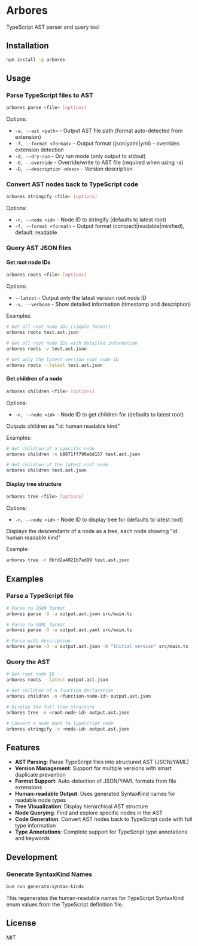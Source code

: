 # Arbores

TypeScript AST parser and query tool

## Installation

```bash
npm install -g arbores
```

## Usage

### Parse TypeScript files to AST

```bash
arbores parse <file> [options]
```

Options:
- `-a, --ast <path>` - Output AST file path (format auto-detected from extension)
- `-f, --format <format>` - Output format (json|yaml|yml) - overrides extension detection
- `-d, --dry-run` - Dry run mode (only output to stdout)
- `-O, --override` - Override/write to AST file (required when using -a)
- `-D, --description <desc>` - Version description

### Convert AST nodes back to TypeScript code

```bash
arbores stringify <file> [options]
```

Options:

- `-n, --node <id>` - Node ID to stringify (defaults to latest root)
- `-f, --format <format>` - Output format (compact|readable|minified), default: readable

### Query AST JSON files

#### Get root node IDs

```bash
arbores roots <file> [options]
```

Options:

- `--latest` - Output only the latest version root node ID
- `-v, --verbose` - Show detailed information (timestamp and description)

Examples:

```bash
# Get all root node IDs (simple format)
arbores roots test.ast.json

# Get all root node IDs with detailed information
arbores roots -v test.ast.json

# Get only the latest version root node ID
arbores roots --latest test.ast.json
```

#### Get children of a node

```bash
arbores children <file> [options]
```

Options:

- `-n, --node <id>` - Node ID to get children for (defaults to latest root)

Outputs children as "id: human readable kind"

Examples:

```bash
# Get children of a specific node
arbores children -n b8871ff790a6d157 test.ast.json

# Get children of the latest root node
arbores children test.ast.json
```

#### Display tree structure

```bash
arbores tree <file> [options]
```

Options:

- `-n, --node <id>` - Node ID to display tree for (defaults to latest root)

Displays the descendants of a node as a tree, each node showing "id: human readable kind"

Example:

```bash
arbores tree -n 0bfd2a4021b7ad99 test.ast.json
```

## Examples

### Parse a TypeScript file

```bash
# Parse to JSON format
arbores parse -O -a output.ast.json src/main.ts

# Parse to YAML format  
arbores parse -O -a output.ast.yaml src/main.ts

# Parse with description
arbores parse -O -a output.ast.json -D "Initial version" src/main.ts
```

### Query the AST

```bash
# Get root node ID
arbores roots --latest output.ast.json

# Get children of a function declaration
arbores children -n <function-node-id> output.ast.json

# Display the full tree structure
arbores tree -n <root-node-id> output.ast.json

# Convert a node back to TypeScript code
arbores stringify -n <node-id> output.ast.json
```

## Features

- **AST Parsing**: Parse TypeScript files into structured AST (JSON/YAML)
- **Version Management**: Support for multiple versions with smart duplicate prevention
- **Format Support**: Auto-detection of JSON/YAML formats from file extensions
- **Human-readable Output**: Uses generated SyntaxKind names for readable node types
- **Tree Visualization**: Display hierarchical AST structure
- **Node Querying**: Find and explore specific nodes in the AST
- **Code Generation**: Convert AST nodes back to TypeScript code with full type information
- **Type Annotations**: Complete support for TypeScript type annotations and keywords

## Development

### Generate SyntaxKind Names

```bash
bun run generate:syntax-kinds
```

This regenerates the human-readable names for TypeScript SyntaxKind enum values from the TypeScript definition file.

## License

MIT
